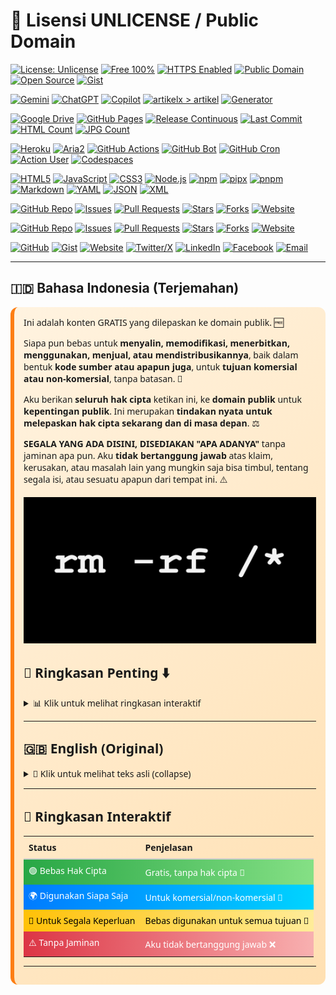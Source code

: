 [](https://frijal.github.io/index.html)

# 🌟 Lisensi UNLICENSE / Public Domain
[![License: Unlicense](https://img.shields.io/badge/License-Unlicense-blue?logo=open-source-initiative&logoColor=white)](#readme)
[![Free 100%](https://img.shields.io/badge/Free-100%25-brightgreen?logo=opensourceinitiative&logoColor=white)](#readme)
[![HTTPS Enabled](https://img.shields.io/badge/HTTPS-Enabled-blue?logo=letsencrypt&logoColor=white)](#readme)
[![Public Domain](https://img.shields.io/badge/Public%20Domain-Yes-orange?logo=creative-commons&logoColor=white)](#readme)
[![Open Source](https://img.shields.io/badge/Open%20Source-Yes-blue?logo=github&logoColor=white)](#readme)
[![Gist](https://img.shields.io/badge/Gist-Available-black?logo=github&logoColor=white)](https://gist.github.com/frijal)

[![Gemini](https://img.shields.io/badge/Gemini-Yes-blueviolet?logo=google&logoColor=white)](#readme)
[![ChatGPT](https://img.shields.io/badge/ChatGPT-Yes-blue?logo=openai&logoColor=white)](#readme)
[![Copilot](https://img.shields.io/badge/Copilot-Yes-purple?logo=github&logoColor=white)](#readme)
[![artikelx > artikel](https://github.com/frijal/frijal.github.io/actions/workflows/modif-artikelX-artikel.yml/badge.svg?branch=main&logo=githubactions&logoColor=white)](https://github.com/frijal/frijal.github.io/actions/workflows/modif-artikelX-artikel.yml)
[![Generator](https://github.com/frijal/frijal.github.io/actions/workflows/generate-json-xml.yml/badge.svg?branch=main&logo=githubactions&logoColor=white)](https://github.com/frijal/frijal.github.io/actions/workflows/generate-json-xml.yml)

[![Google Drive](https://img.shields.io/badge/Google%20Drive-Available-34A853?logo=googledrive&logoColor=white)](#readme)
[![GitHub Pages](https://img.shields.io/badge/GitHub%20Pages-Yes-blue?logo=github&logoColor=white)](#readme)
[![Release Continuous](https://img.shields.io/badge/Release-Continuous-orange?logo=github&logoColor=white)](#readme)
[![Last Commit](https://img.shields.io/github/last-commit/frijal/frijal.github.io?logo=github&logoColor=white)](#readme)
[![HTML Count](https://img.shields.io/endpoint?url=https://frijal.github.io/ext/html_count_badge.json&logo=html5&logoColor=white)](#readme)
[![JPG Count](https://img.shields.io/endpoint?url=https://frijal.github.io/ext/jpg_count_badge.json&logo=file&logoColor=white)](#readme)

[![Heroku](https://img.shields.io/badge/Heroku-Yes-430098?logo=heroku&logoColor=white)](#readme)
[![Aria2](https://img.shields.io/badge/Aria2-Yes-green?logo=aria2&logoColor=white)](#readme)
[![GitHub Actions](https://img.shields.io/badge/GitHub%20Actions-Yes-2088FF?logo=githubactions&logoColor=white)](#readme)
[![GitHub Bot](https://img.shields.io/badge/GitHub%20Bot-Active-blue?logo=github&logoColor=white)](#readme)
[![GitHub Cron](https://img.shields.io/badge/GitHub%20Cron-Scheduled-2f363d?logo=github&logoColor=white)](#readme)
[![Action User](https://img.shields.io/badge/Action%20User-Yes-orange?logo=github&logoColor=white)](#readme)
[![Codespaces](https://img.shields.io/badge/Codespaces-Ready-2f363d?logo=github&logoColor=white)](#readme)

[![HTML5](https://img.shields.io/badge/HTML5-Yes-orange?logo=html5&logoColor=white)](#readme)
[![JavaScript](https://img.shields.io/badge/JavaScript-Yes-yellow?logo=javascript&logoColor=black)](#readme)
[![CSS3](https://img.shields.io/badge/CSS3-Yes-blue?logo=css3&logoColor=white)](#readme)
[![Node.js](https://img.shields.io/badge/Node.js-Yes-339933?logo=node.js&logoColor=white)](#readme)
[![npm](https://img.shields.io/badge/npm-Yes-CB3837?logo=npm&logoColor=white)](#readme)
[![pipx](https://img.shields.io/badge/pipx-Yes-3776AB?logo=python&logoColor=white)](#readme)
[![pnpm](https://img.shields.io/badge/pnpm-Yes-F69220?logo=pnpm&logoColor=white)](#readme)
[![Markdown](https://img.shields.io/badge/Markdown-Yes-000000?logo=markdown&logoColor=white)](#readme)
[![YAML](https://img.shields.io/badge/YAML-Yes-6f9eaf?logo=yaml&logoColor=white)](#readme)
[![JSON](https://img.shields.io/badge/JSON-Yes-000000?logo=json&logoColor=white)](#readme)
[![XML](https://img.shields.io/badge/XML-Yes-orange?logo=w3c&logoColor=white)](#readme)

[![GitHub Repo](https://img.shields.io/badge/Repo-frijal.github.io-181717?logo=github&logoColor=white)](https://github.com/frijal/frijal.github.io)
[![Issues](https://img.shields.io/github/issues/frijal/frijal.github.io?logo=github&logoColor=white)](https://github.com/frijal/frijal.github.io/issues)
[![Pull Requests](https://img.shields.io/github/issues-pr/frijal/frijal.github.io?logo=github&logoColor=white)](https://github.com/frijal/frijal.github.io/pulls)
[![Stars](https://img.shields.io/github/stars/frijal/frijal.github.io?logo=github&logoColor=white)](https://github.com/frijal/frijal.github.io/stargazers)
[![Forks](https://img.shields.io/github/forks/frijal/frijal.github.io?logo=github&logoColor=white)](https://github.com/frijal/frijal.github.io/network/members)
[![Website](https://img.shields.io/badge/Website-Live-2ea44f?logo=google-chrome&logoColor=white)](https://frijal.github.io)

[![GitHub Repo](https://img.shields.io/badge/Repo-frijal.github.io-181717?logo=github&logoColor=white)](https://github.com/frijal/frijal.github.io)
[![Issues](https://img.shields.io/github/issues/frijal/frijal.github.io?logo=github&logoColor=white)](https://github.com/frijal/frijal.github.io/issues)
[![Pull Requests](https://img.shields.io/github/issues-pr/frijal/frijal.github.io?logo=github&logoColor=white)](https://github.com/frijal/frijal.github.io/pulls)
[![Stars](https://img.shields.io/github/stars/frijal/frijal.github.io?logo=github&logoColor=white)](https://github.com/frijal/frijal.github.io/stargazers)
[![Forks](https://img.shields.io/github/forks/frijal/frijal.github.io?logo=github&logoColor=white)](https://github.com/frijal/frijal.github.io/network/members)
[![Website](https://img.shields.io/badge/Website-Live-2ea44f?logo=google-chrome&logoColor=white)](https://frijal.github.io)

[![GitHub](https://img.shields.io/badge/GitHub-frijal-181717?logo=github&logoColor=white)](https://github.com/frijal)
[![Gist](https://img.shields.io/badge/Gist-frijal-black?logo=github&logoColor=white)](https://gist.github.com/frijal)
[![Website](https://img.shields.io/badge/Website-frijal.github.io-2ea44f?logo=google-chrome&logoColor=white)](https://frijal.github.io)
[![Twitter/X](https://img.shields.io/badge/Twitter-frijal-1DA1F2?logo=x&logoColor=white)](https://twitter.com/frijal)
[![LinkedIn](https://img.shields.io/badge/LinkedIn-frijal-0A66C2?logo=linkedin&logoColor=white)](https://www.linkedin.com/in/frijal)
[![Facebook](https://img.shields.io/badge/Facebook-frijal-1877F2?logo=facebook&logoColor=white)](https://facebook.com/frijal)
[![Email](https://img.shields.io/badge/Email-frijal%40example.com-D14836?logo=gmail&logoColor=white)](mailto:frijal@example.com)

---

## 🇮🇩 Bahasa Indonesia (Terjemahan)

<div style="background: linear-gradient(135deg, #fff3e0, #ffe0b2); padding: 15px; border-radius: 12px; border-left: 6px solid #fd7e14; font-family: 'Segoe UI', sans-serif; margin-top:10px;">
Ini adalah konten GRATIS yang dilepaskan ke domain publik. 🆓

Siapa pun bebas untuk <strong>menyalin, memodifikasi, menerbitkan, menggunakan, menjual, atau mendistribusikannya</strong>, baik dalam bentuk <strong>kode sumber atau apapun juga</strong>, untuk <strong>tujuan komersial atau non-komersial</strong>, tanpa batasan. 🔄

Aku berikan <strong>seluruh hak cipta</strong> ketikan ini, ke <strong>domain publik</strong> untuk <strong>kepentingan publik</strong>.
Ini merupakan <strong>tindakan nyata untuk melepaskan hak cipta sekarang dan di masa depan</strong>. ⚖️

<strong>SEGALA YANG ADA DISINI, DISEDIAKAN "APA ADANYA"</strong> tanpa jaminan apa pun.
Aku <strong>tidak bertanggung jawab</strong> atas klaim, kerusakan, atau masalah lain yang mungkin saja bisa timbul, tentang segala isi, atau sesuatu apapun dari tempat ini. ⚠️

<div align=center>

![thumbnail](/thumbnail.jpg?raw=true)

</div>

## 📝 Ringkasan Penting ⬇️

<details>
<summary>📊 Klik untuk melihat ringkasan interaktif</summary>

<div style="display: flex; flex-direction: column; gap: 12px; margin-top: 10px;">

<div style="background: linear-gradient(90deg, #28a745, #85e085); padding: 12px; border-radius: 10px; font-weight: bold; color: white; transition: transform 0.3s;" onmouseover="this.style.transform='scale(1.03)'" onmouseout="this.style.transform='scale(1)'">
🟢 Bebas Hak Cipta: Kode ini gratis dan tidak dibebani hak cipta. 🎉
</div>

<div style="background: linear-gradient(90deg, #007BFF, #00d4ff); padding: 12px; border-radius: 10px; font-weight: bold; color: white; transition: transform 0.3s;" onmouseover="this.style.transform='scale(1.03)'" onmouseout="this.style.transform='scale(1)'">
🌐 Bebas Digunakan Siapa Saja: Siapa pun boleh menyalin, memodifikasi, menerbitkan, menggunakan, menjual, atau mendistribusikan kode ini. 🤝
</div>

<div style="background: linear-gradient(90deg, #ffc107, #ffec99); padding: 12px; border-radius: 10px; font-weight: bold; color: black; transition: transform 0.3s;" onmouseover="this.style.transform='scale(1.03)'" onmouseout="this.style.transform='scale(1)'">
🎯 Untuk Segala Keperluan: Bisa digunakan untuk tujuan komersial atau non-komersial, tanpa batasan. 🚀
</div>

<div style="background: linear-gradient(90deg, #dc3545, #f8b0b0); padding: 12px; border-radius: 10px; font-weight: bold; color: white; transition: transform 0.3s;" onmouseover="this.style.transform='scale(1.03)'" onmouseout="this.style.transform='scale(1)'">
⚠️ Tanpa Jaminan: Disediakan "APA ADANYA". Aku tidak bertanggung jawab atas klaim, kerusakan, atau jika ada terjadi sesuatu yang lainnya. ❌
</div>

</div>

</details>

---

## 🇬🇧 English (Original)

<details>
<summary>📖 Klik untuk melihat teks asli (collapse)</summary>

<div style="background: linear-gradient(135deg, #e0f7fa, #b2ebf2); padding: 15px; border-radius: 12px; border-left: 6px solid #007BFF; font-family: 'Segoe UI', sans-serif; margin-top:10px;">
This is free and unencumbered software released into the public domain. 🆓

Anyone is free to <strong>copy, modify, publish, use, compile, sell, or distribute</strong> this software, either in source code form or as a compiled binary, for <strong>any purpose</strong>, commercial or non-commercial, and by any means. 🔄

In jurisdictions that recognize copyright laws, the author(s) dedicate <strong>all copyright interest to the public domain</strong>. This is done <strong>for the benefit of the public</strong>, not heirs or successors. This dedication <strong>perpetually relinquishes all present and future rights</strong> under copyright law. ⚖️

<strong>THE SOFTWARE IS PROVIDED "AS IS"</strong> without warranty of any kind, express or implied. Authors are <strong>not liable</strong> for any claims, damages, or issues arising from the use of this software. ⚠️

</div>

</details>

---

## 🚀 Ringkasan Interaktif

<table style="width:100%; border-collapse: collapse; text-align: left; margin-top:10px;">
<tr>
<th style="padding: 8px; border-bottom: 2px solid #ccc;">Status</th>
<th style="padding: 8px; border-bottom: 2px solid #ccc;">Penjelasan</th>
</tr>
<tr style="background: linear-gradient(90deg, #28a745, #85e085); color:white;" title="Bebas Hak Cipta 🎉">
<td style="padding: 8px;">🟢 Bebas Hak Cipta</td>
<td style="padding: 8px;">Gratis, tanpa hak cipta 🎉</td>
</tr>
<tr style="background: linear-gradient(90deg, #007BFF, #00d4ff); color:white;" title="Digunakan Siapa Saja 🤝">
<td style="padding: 8px;">🌍 Digunakan Siapa Saja</td>
<td style="padding: 8px;">Untuk komersial/non-komersial 🤝</td>
</tr>
<tr style="background: linear-gradient(90deg, #ffc107, #ffec99); color:black;" title="Untuk Segala Keperluan 🚀">
<td style="padding: 8px;">🎯 Untuk Segala Keperluan</td>
<td style="padding: 8px;">Bebas digunakan untuk semua tujuan 🚀</td>
</tr>
<tr style="background: linear-gradient(90deg, #dc3545, #f8b0b0); color:white;" title="Tanpa Jaminan ❌">
<td style="padding: 8px;">⚠️ Tanpa Jaminan</td>
<td style="padding: 8px;">Aku tidak bertanggung jawab ❌</td>
</tr>
</table>

---
